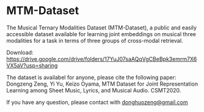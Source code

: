 # MTM-Dataset
The Musical Ternary Modalities Dataset (MTM-Dataset), a public and easily accessible dataset available for learning joint embeddings on musical three modalities for a task in terms of three groups of cross-modal retrieval.

Download: 
  https://drive.google.com/drive/folders/17YuJ07saAQqVgCBeBpk3emrm7X6VX5aV?usp=sharing
  
The dataset is availabel for anyone, please cite the following paper:
  Dongzeng Zeng, Yi Yu, Keizo Oyama, MTM Dataset for Joint Representation Learning among Sheet Music, Lyrics, and Musical Audio. CSMT2020.
  
If you have any question, please contact with donghuozeng@gmail.com
